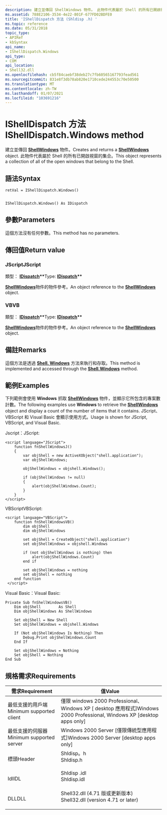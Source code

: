 ```yaml
---
description: 建立並傳回 ShellWindows 物件。 此物件代表屬於 Shell 的所有已開啟視窗的集合。
ms.assetid: 788E2106-3534-4e22-801F-677FD02BDFE0
title: 'IShellDispatch 方法 (Shldisp .h) '
ms.topic: reference
ms.date: 05/31/2018
topic_type:
- APIRef
- kbSyntax
api_name:
- IShellDispatch.Windows
api_type:
- COM
api_location:
- Shell32.dll
ms.openlocfilehash: cb5f84caebf38deb27c7fb60565167793fead561
ms.sourcegitcommit: 831e8f3db78ab820e1710cede244553c70e50500
ms.translationtype: MT
ms.contentlocale: zh-TW
ms.lasthandoff: 01/07/2021
ms.locfileid: "103691216"
---
```

# <a name="ishelldispatchwindows-method"></a><span data-ttu-id="f1eeb-104">IShellDispatch 方法</span><span class="sxs-lookup"><span data-stu-id="f1eeb-104">IShellDispatch.Windows method</span></span>

<span data-ttu-id="f1eeb-105">建立並傳回 [**ShellWindows**](shellwindows.md) 物件。</span><span class="sxs-lookup"><span data-stu-id="f1eeb-105">Creates and returns a [**ShellWindows**](shellwindows.md) object.</span></span> <span data-ttu-id="f1eeb-106">此物件代表屬於 Shell 的所有已開啟視窗的集合。</span><span class="sxs-lookup"><span data-stu-id="f1eeb-106">This object represents a collection of all of the open windows that belong to the Shell.</span></span>

## <a name="syntax"></a><span data-ttu-id="f1eeb-107">語法</span><span class="sxs-lookup"><span data-stu-id="f1eeb-107">Syntax</span></span>


```JScript
retVal = IShellDispatch.Windows()
```


```VB

IShellDispatch.Windows() As IDispatch
```





## <a name="parameters"></a><span data-ttu-id="f1eeb-108">參數</span><span class="sxs-lookup"><span data-stu-id="f1eeb-108">Parameters</span></span>

<span data-ttu-id="f1eeb-109">這個方法沒有任何參數。</span><span class="sxs-lookup"><span data-stu-id="f1eeb-109">This method has no parameters.</span></span>

## <a name="return-value"></a><span data-ttu-id="f1eeb-110">傳回值</span><span class="sxs-lookup"><span data-stu-id="f1eeb-110">Return value</span></span>

### <a name="jscript"></a><span data-ttu-id="f1eeb-111">JScript</span><span class="sxs-lookup"><span data-stu-id="f1eeb-111">JScript</span></span>

<span data-ttu-id="f1eeb-112">類型： **[ **IDispatch**](/windows/win32/api/oaidl/nn-oaidl-idispatch)\*\***</span><span class="sxs-lookup"><span data-stu-id="f1eeb-112">Type: **[**IDispatch**](/windows/win32/api/oaidl/nn-oaidl-idispatch)\*\***</span></span>

<span data-ttu-id="f1eeb-113">[**ShellWindows**](shellwindows.md)物件的物件參考。</span><span class="sxs-lookup"><span data-stu-id="f1eeb-113">An object reference to the [**ShellWindows**](shellwindows.md) object.</span></span>

### <a name="vb"></a><span data-ttu-id="f1eeb-114">VB</span><span class="sxs-lookup"><span data-stu-id="f1eeb-114">VB</span></span>

<span data-ttu-id="f1eeb-115">類型： **[ **IDispatch**](/windows/win32/api/oaidl/nn-oaidl-idispatch)\*\***</span><span class="sxs-lookup"><span data-stu-id="f1eeb-115">Type: **[**IDispatch**](/windows/win32/api/oaidl/nn-oaidl-idispatch)\*\***</span></span>

<span data-ttu-id="f1eeb-116">[**ShellWindows**](shellwindows.md)物件的物件參考。</span><span class="sxs-lookup"><span data-stu-id="f1eeb-116">An object reference to the [**ShellWindows**](shellwindows.md) object.</span></span>

## <a name="remarks"></a><span data-ttu-id="f1eeb-117">備註</span><span class="sxs-lookup"><span data-stu-id="f1eeb-117">Remarks</span></span>

<span data-ttu-id="f1eeb-118">這個方法是透過 [**Shell. Windows**](shell-windows.md) 方法來執行和存取。</span><span class="sxs-lookup"><span data-stu-id="f1eeb-118">This method is implemented and accessed through the [**Shell.Windows**](shell-windows.md) method.</span></span>

## <a name="examples"></a><span data-ttu-id="f1eeb-119">範例</span><span class="sxs-lookup"><span data-stu-id="f1eeb-119">Examples</span></span>

<span data-ttu-id="f1eeb-120">下列範例會使用 **Windows** 抓取 [**ShellWindows**](shellwindows.md) 物件，並顯示它所包含的專案數計數。</span><span class="sxs-lookup"><span data-stu-id="f1eeb-120">The following examples use **Windows** to retrieve the [**ShellWindows**](shellwindows.md) object and display a count of the number of items that it contains.</span></span> <span data-ttu-id="f1eeb-121">JScript、VBScript 和 Visual Basic 會顯示使用方式。</span><span class="sxs-lookup"><span data-stu-id="f1eeb-121">Usage is shown for JScript, VBScript, and Visual Basic.</span></span>

<span data-ttu-id="f1eeb-122">Jscript：</span><span class="sxs-lookup"><span data-stu-id="f1eeb-122">JScript:</span></span>


```JScript
<script language="JScript">
    function fnShellWindowsJ()
    {
        var objShell = new ActiveXObject("shell.application");
        var objShellWindows;
        
        objShellWindows = objshell.Windows();

        if (objShellWindows != null)
        {
            alert(objShellWindows.Count);
        }
    }
</script>
```



<span data-ttu-id="f1eeb-123">VBScript</span><span class="sxs-lookup"><span data-stu-id="f1eeb-123">VBScript:</span></span>


```VB
<script language="VBScript">
    function fnShellWindowsVB()
        dim objShell
        dim objShellWindows
        
        set objShell = CreateObject("shell.application")
        set objShellWindows = objshell.Windows

        if (not objShellWindows is nothing) then
            alert(objShellWindows.Count)
        end if

        set objShellWindows = nothing
        set objShell = nothing
    end function
 </script>
```



<span data-ttu-id="f1eeb-124">Visual Basic：</span><span class="sxs-lookup"><span data-stu-id="f1eeb-124">Visual Basic:</span></span>


```VB
Private Sub fnShellWindowsVB()
    Dim objShell        As Shell
    Dim objShellWindows As ShellWindows
    
    Set objShell = New Shell
    Set objShellWindows = objshell.Windows

    If (Not objShellWindows Is Nothing) Then
        Debug.Print objShellWindows.Count
    End If

    Set objShellWindows = Nothing
    Set objShell = Nothing
End Sub
```



## <a name="requirements"></a><span data-ttu-id="f1eeb-125">規格需求</span><span class="sxs-lookup"><span data-stu-id="f1eeb-125">Requirements</span></span>



| <span data-ttu-id="f1eeb-126">需求</span><span class="sxs-lookup"><span data-stu-id="f1eeb-126">Requirement</span></span> | <span data-ttu-id="f1eeb-127">值</span><span class="sxs-lookup"><span data-stu-id="f1eeb-127">Value</span></span> |
|-------------------------------------|----------------------------------------------------------------------------------------------------------------|
| <span data-ttu-id="f1eeb-128">最低支援的用戶端</span><span class="sxs-lookup"><span data-stu-id="f1eeb-128">Minimum supported client</span></span><br/> | <span data-ttu-id="f1eeb-129">僅限 windows 2000 Professional、Windows XP \[ desktop 應用程式\]</span><span class="sxs-lookup"><span data-stu-id="f1eeb-129">Windows 2000 Professional, Windows XP \[desktop apps only\]</span></span><br/>                                         |
| <span data-ttu-id="f1eeb-130">最低支援的伺服器</span><span class="sxs-lookup"><span data-stu-id="f1eeb-130">Minimum supported server</span></span><br/> | <span data-ttu-id="f1eeb-131">Windows 2000 Server \[僅限傳統型應用程式\]</span><span class="sxs-lookup"><span data-stu-id="f1eeb-131">Windows 2000 Server \[desktop apps only\]</span></span><br/>                                                           |
| <span data-ttu-id="f1eeb-132">標頭</span><span class="sxs-lookup"><span data-stu-id="f1eeb-132">Header</span></span><br/>                   | <dl> <span data-ttu-id="f1eeb-133"><dt>Shldisp。h</dt></span><span class="sxs-lookup"><span data-stu-id="f1eeb-133"><dt>Shldisp.h</dt></span></span> </dl>                           |
| <span data-ttu-id="f1eeb-134">Idl</span><span class="sxs-lookup"><span data-stu-id="f1eeb-134">IDL</span></span><br/>                      | <dl> <span data-ttu-id="f1eeb-135"><dt>Shldisp .idl</dt></span><span class="sxs-lookup"><span data-stu-id="f1eeb-135"><dt>Shldisp.idl</dt></span></span> </dl>                         |
| <span data-ttu-id="f1eeb-136">DLL</span><span class="sxs-lookup"><span data-stu-id="f1eeb-136">DLL</span></span><br/>                      | <dl> <span data-ttu-id="f1eeb-137"><dt>Shell32.dll (4.71 版或更新版本) </dt></span><span class="sxs-lookup"><span data-stu-id="f1eeb-137"><dt>Shell32.dll (version 4.71 or later)</dt></span></span> </dl> |



 

 
